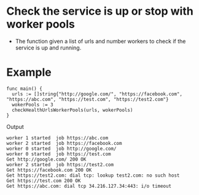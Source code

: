 # Check the service is up or stop with worker pools
- The function given a list of urls and number workers to check if the service is up and running.

# Example

```
func main() {
  urls := []string{"http://google.com/", "https://facebook.com", "https://abc.com", "https://test.com", "https://test2.com"}
  wokerPools := 3
  checkHealthUrlsWorkerPools(urls, wokerPools)
}
```

Output 
```
worker 1 started  job https://abc.com
worker 2 started  job https://facebook.com
worker 0 started  job http://google.com/
worker 0 started  job https://test.com
Get http://google.com/ 200 OK
worker 2 started  job https://test2.com
Get https://facebook.com 200 OK
Get https://test2.com: dial tcp: lookup test2.com: no such host
Get https://test.com 200 OK
Get https://abc.com: dial tcp 34.216.127.34:443: i/o timeout
```
